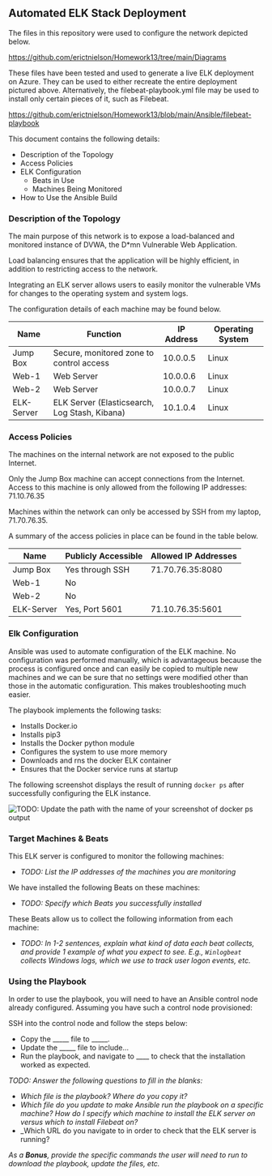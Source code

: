 ## Automated ELK Stack Deployment

The files in this repository were used to configure the network depicted below.

https://github.com/erictnielson/Homework13/tree/main/Diagrams

These files have been tested and used to generate a live ELK deployment on Azure. They can be used to either recreate the entire deployment pictured above. Alternatively, the filebeat-playbook.yml file may be used to install only certain pieces of it, such as Filebeat.

https://github.com/erictnielson/Homework13/blob/main/Ansible/filebeat-playbook

This document contains the following details:
- Description of the Topology
- Access Policies
- ELK Configuration
  - Beats in Use
  - Machines Being Monitored
- How to Use the Ansible Build


### Description of the Topology

The main purpose of this network is to expose a load-balanced and monitored instance of DVWA, the D*mn Vulnerable Web Application.

Load balancing ensures that the application will be highly efficient, in addition to restricting access to the network.

Integrating an ELK server allows users to easily monitor the vulnerable VMs for changes to the operating system and system logs.

The configuration details of each machine may be found below.

| Name       | Function                                      | IP Address | Operating System |
|------------|-----------------------------------------------|------------|------------------|
| Jump Box   | Secure, monitored zone to control access      | 10.0.0.5   | Linux            |
| Web-1      | Web Server                                    | 10.0.0.6   | Linux            |
| Web-2      | Web Server                                    | 10.0.0.7   | Linux            |
| ELK-Server | ELK Server (Elasticsearch, Log Stash, Kibana) | 10.1.0.4   | Linux            |

### Access Policies

The machines on the internal network are not exposed to the public Internet. 

Only the Jump Box machine can accept connections from the Internet. Access to this machine is only allowed from the following IP addresses:
71.10.76.35

Machines within the network can only be accessed by SSH from my laptop, 71.70.76.35.

A summary of the access policies in place can be found in the table below.

| Name       | Publicly Accessible | Allowed IP Addresses |
|------------|---------------------|----------------------|
| Jump Box   | Yes through SSH     | 71.70.76.35:8080     |
| Web-1      | No                  |                      |
| Web-2      | No                  |                      |
| ELK-Server | Yes, Port 5601      | 71.10.76.35:5601     |

### Elk Configuration

Ansible was used to automate configuration of the ELK machine. No configuration was performed manually, which is advantageous because the process is configured once and can easily be copied to multiple new machines and we can be sure that no settings were modified other than those in the automatic configuration.  This makes troubleshooting much easier.

The playbook implements the following tasks:

-  Installs Docker.io
-  Installs pip3
-  Installs the Docker python module
-  Configures the system to use more memory
-  Downloads and rns the docker ELK container
-  Ensures that the Docker service runs at startup

The following screenshot displays the result of running `docker ps` after successfully configuring the ELK instance.

![TODO: Update the path with the name of your screenshot of docker ps output](Images/docker_ps_output.png)

### Target Machines & Beats
This ELK server is configured to monitor the following machines:
- _TODO: List the IP addresses of the machines you are monitoring_

We have installed the following Beats on these machines:
- _TODO: Specify which Beats you successfully installed_

These Beats allow us to collect the following information from each machine:
- _TODO: In 1-2 sentences, explain what kind of data each beat collects, and provide 1 example of what you expect to see. E.g., `Winlogbeat` collects Windows logs, which we use to track user logon events, etc._

### Using the Playbook
In order to use the playbook, you will need to have an Ansible control node already configured. Assuming you have such a control node provisioned: 

SSH into the control node and follow the steps below:
- Copy the _____ file to _____.
- Update the _____ file to include...
- Run the playbook, and navigate to ____ to check that the installation worked as expected.

_TODO: Answer the following questions to fill in the blanks:_
- _Which file is the playbook? Where do you copy it?_
- _Which file do you update to make Ansible run the playbook on a specific machine? How do I specify which machine to install the ELK server on versus which to install Filebeat on?_
- _Which URL do you navigate to in order to check that the ELK server is running?

_As a **Bonus**, provide the specific commands the user will need to run to download the playbook, update the files, etc._

